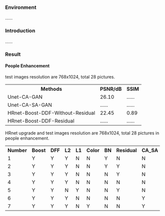 <!DOCTYPE html>
<html>
<body>
  <h3> Environment </h3>
  <p> ...... </p>
  <h3> Introduction </h3>
  <p> ...... </p>
  <h3> Result </h3>
  <h4> People Enhancement </h4>
  <p> test images resolution are 768x1024, total 28 pictures. </p>
    <table style="width:100%">
      <tr>
        <th>Methods</th>
        <th>PSNR/dB</th> 
        <th>SSIM</th>
      </tr>
      <tr>
        <td>Unet-CA-GAN</td>
        <td>26.10</td>
        <td>......</td>
      </tr>
      <tr>
        <td>Unet-CA-SA-GAN</td>
        <td>......</td>
        <td>......</td>
      </tr>
      <tr>
        <td>HRnet-Boost-DDF-Without-Residual</td>
        <td>22.45</td>
        <td>0.89</td>
      </tr>
      <tr>
        <td>HRnet-Boost-DDF-Residual</td>
        <td>......</td>
        <td>......</td>
      </tr>
    </table>
  <p> HRnet upgrade and test images resolution are 768x1024, total 28 pictures in people enhancement. </p>
    <table style="width:100%">
      <tr>
        <th>Number</th>
        <th>Boost</th>
        <th>DFF</th>
        <th>L2</th>
        <th>L1</th>
        <th>Color</th>
        <th>BN</th>
        <th>Residual</th>
        <th>CA_SA</th>
        <th>PSNR/dB</th> 
        <th>SSIM</th>
      </tr>
      <tr>
        <td>1</td>
        <td>Y</td>
        <td>Y</td>
        <td>Y</td>
        <td>N</td>
        <td>N</td>
        <td>Y</td>
        <td>N</td>
        <td>N</td>
        <td>22.45</td>
        <td>0.89</td>
      </tr>
      <tr>
        <td>2</td>
        <td>Y</td>
        <td>Y</td>
        <td>Y</td>
        <td>N</td>
        <td>N</td>
        <td>Y</td>
        <td>Y</td>
        <td>N</td>
        <td>23.44</td>
        <td>0.90</td>
      </tr>
      <tr>
        <td>3</td>
        <td>Y</td>
        <td>Y</td>
        <td>Y</td>
        <td>N</td>
        <td>N</td>
        <td>N</td>
        <td>Y</td>
        <td>N</td>
        <td>23.77</td>
        <td>0.92</td>
      </tr>
      <tr>
        <td>4</td>
        <td>Y</td>
        <td>Y</td>
        <td>Y</td>
        <td>N</td>
        <td>N</td>
        <td>N</td>
        <td>N</td>
        <td>N</td>
        <td>23.82</td>
        <td>0.92</td>
      </tr>
      <tr>
        <td>5</td>
        <td>Y</td>
        <td>Y</td>
        <td>N</td>
        <td>Y</td>
        <td>N</td>
        <td>N</td>
        <td>Y</td>
        <td>N</td>
        <td>24.74</td>
        <td>0.93</td>
      </tr>
      <tr>
        <td>6</td>
        <td>Y</td>
        <td>Y</td>
        <td>Y</td>
        <td>N</td>
        <td>N</td>
        <td>N</td>
        <td>N</td>
        <td>Y</td>
        <td>25.69</td>
        <td>0.92</td>
      </tr>
      <tr>
        <td>7</td>
        <td>Y</td>
        <td>Y</td>
        <td>Y</td>
        <td>N</td>
        <td>Y</td>
        <td>N</td>
        <td>N</td>
        <td>Y</td>
        <td>26.67</td>
        <td>0.94</td>
      </tr>
    </table>
</body>
</html>


